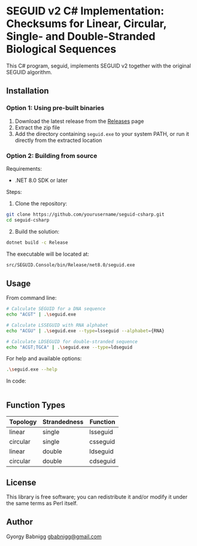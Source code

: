 # SEGUID v2 C# Implementation: Checksums for Linear, Circular, Single- and Double-Stranded Biological Sequences

This C# program, seguid, implements SEGUID v2 together with the original SEGUID algorithm.

## Installation

### Option 1: Using pre-built binaries
1. Download the latest release from the [Releases](https://github.com/seguid/seguid-csharp/releases/tag/v.1.0.0) page
2. Extract the zip file
3. Add the directory containing `seguid.exe` to your system PATH, or run it directly from the extracted location

### Option 2: Building from source
Requirements:
- .NET 8.0 SDK or later

Steps:
1. Clone the repository:
```bash
git clone https://github.com/yourusername/seguid-csharp.git
cd seguid-csharp
```

2. Build the solution:
```bash
dotnet build -c Release
```
The executable will be located at:
```bash
src/SEGUID.Console/bin/Release/net8.0/seguid.exe
```

## Usage

From command line:

```bash
# Calculate SEGUID for a DNA sequence
echo "ACGT" | .\seguid.exe

# Calculate LSSEGUID with RNA alphabet
echo "ACGU" | .\seguid.exe --type=lsseguid --alphabet={RNA}

# Calculate LDSEGUID for double-stranded sequence
echo "ACGT;TGCA" | .\seguid.exe --type=ldseguid
```

For help and available options:
```bash
.\seguid.exe --help
```


In  code:
```C#

```

## Function Types

| Topology  | Strandedness | Function  |
|-----------|--------------|-----------|
| linear    | single       | lsseguid  |
| circular  | single       | csseguid  |
| linear    | double       | ldseguid  |
| circular  | double       | cdseguid  |

## License

This library is free software; you can redistribute it and/or modify it under the same terms as Perl itself.

## Author

Gyorgy Babnigg <gbabnigg@gmail.com>


